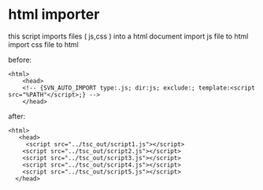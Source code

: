 # html importer
 this script imports files ( js,css ) into a html document
 import js file to html
 import css file to html


 before:

    <html>
        <head>
        <!-- {SVN_AUTO_IMPORT type:.js; dir:js; exclude:; template:<script src="%PATH"</script>;} -->
        </head>
        
after:

    <html>
       <head>
         <script src="../tsc_out/script1.js"></script>
        <script src="../tsc_out/script2.js"></script>
        <script src="../tsc_out/script3.js"></script>
        <script src="../tsc_out/script4.js"></script>
        <script src="../tsc_out/script5.js"></script>
      </head>
